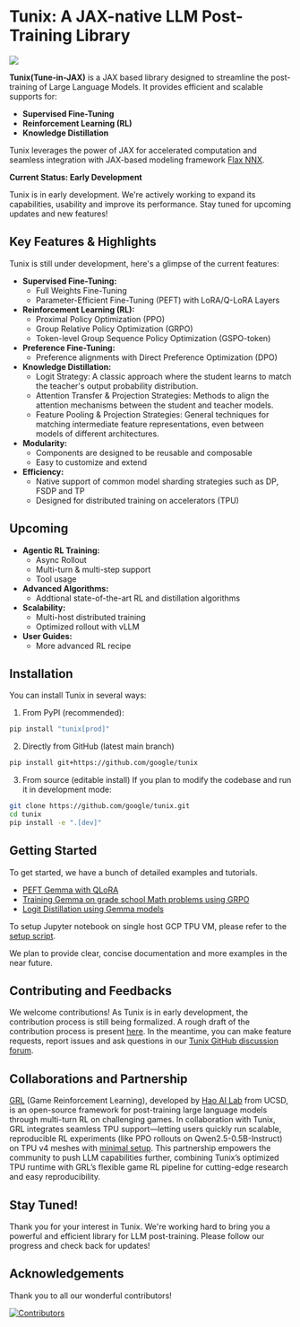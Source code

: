 # Tunix: A JAX-native LLM Post-Training Library

<div align="left">

<a href="https://tunix.readthedocs.io/en/latest/index.html"><img src="https://img.shields.io/badge/documentation-blue"></a>

</div>

**Tunix(Tune-in-JAX)** is a JAX based library designed to streamline the
post-training of Large Language Models. It provides efficient and scalable
supports for:

- **Supervised Fine-Tuning**
- **Reinforcement Learning (RL)**
- **Knowledge Distillation**

Tunix leverages the power of JAX for accelerated computation and seamless
integration with JAX-based modeling framework
[Flax NNX](https://flax.readthedocs.io/en/latest/nnx_basics.html).

**Current Status: Early Development**

Tunix is in early development. We're actively working to expand its
capabilities, usability and improve its performance. Stay tuned for upcoming
updates and new features!

## Key Features & Highlights

Tunix is still under development, here's a glimpse of the current features:

- **Supervised Fine-Tuning:**
  - Full Weights Fine-Tuning
  - Parameter-Efficient Fine-Tuning (PEFT) with LoRA/Q-LoRA Layers
- **Reinforcement Learning (RL):**
  - Proximal Policy Optimization (PPO)
  - Group Relative Policy Optimization (GRPO)
  - Token-level Group Sequence Policy Optimization (GSPO-token)
- **Preference Fine-Tuning:**
  - Preference alignments with Direct Preference Optimization (DPO)
- **Knowledge Distillation:**
  - Logit Strategy: A classic approach where the student learns to match the
    teacher's output probability distribution.
  - Attention Transfer & Projection Strategies: Methods to align the attention
    mechanisms between the student and teacher models.
  - Feature Pooling & Projection Strategies: General techniques for matching
    intermediate feature representations, even between models of different
    architectures.
- **Modularity:**
  - Components are designed to be reusable and composable
  - Easy to customize and extend
- **Efficiency:**
  - Native support of common model sharding strategies such as DP, FSDP and TP
  - Designed for distributed training on accelerators (TPU)

## Upcoming

- **Agentic RL Training:**
  - Async Rollout
  - Multi-turn & multi-step support
  - Tool usage
- **Advanced Algorithms:**
  - Addtional state-of-the-art RL and distillation algorithms
- **Scalability:**
  - Multi-host distributed training
  - Optimized rollout with vLLM
- **User Guides:**
  - More advanced RL recipe

## Installation

You can install Tunix in several ways:

1. From PyPI (recommended):

```sh
pip install "tunix[prod]"
```

2. Directly from GitHub (latest main branch)

```sh
pip install git+https://github.com/google/tunix
```

3. From source (editable install) If you plan to modify the codebase and run it
   in development mode:

```sh
git clone https://github.com/google/tunix.git
cd tunix
pip install -e ".[dev]"

```

## Getting Started

To get started, we have a bunch of detailed examples and tutorials.

- [PEFT Gemma with QLoRA](https://github.com/google/tunix/blob/main/examples/qlora_demo.ipynb)
- [Training Gemma on grade school Math problems using GRPO](https://github.com/google/tunix/blob/main/examples/grpo_demo.ipynb)
- [Logit Distillation using Gemma models](https://github.com/google/tunix/blob/main/examples/logit_distillation.ipynb)

To setup Jupyter notebook on single host GCP TPU VM, please refer to the
[setup script](https://github.com/google/tunix/blob/main/scripts/setup_notebook_tpu_single_host.sh).

We plan to provide clear, concise documentation and more examples in the near
future.

## Contributing and Feedbacks

We welcome contributions! As Tunix is in early development, the contribution
process is still being formalized. A rough draft of the contribution process is
present [here](https://github.com/google/tunix/blob/main/CONTRIBUTING.md). In
the meantime, you can make feature requests, report issues and ask questions in
our
[Tunix GitHub discussion forum](https://github.com/google/tunix/discussions).

## Collaborations and Partnership

[GRL](https://github.com/lmgame-org/GRL/blob/tunix_integration_dev/README.md)
(Game Reinforcement Learning), developed by
[Hao AI Lab](https://hao-ai-lab.github.io/) from UCSD, is an open-source
framework for post-training large language models through multi-turn RL on
challenging games. In collaboration with Tunix, GRL integrates seamless TPU
support—letting users quickly run scalable, reproducible RL experiments (like
PPO rollouts on Qwen2.5-0.5B-Instruct) on TPU v4 meshes with
[minimal setup](https://github.com/lmgame-org/GRL/blob/tunix_integration_dev/README.md#5-launch-the-quick-test-defaults-to-qwen2505b-supports-4-tpu-v4-with-mesh-22).
This partnership empowers the community to push LLM capabilities further,
combining Tunix’s optimized TPU runtime with GRL’s flexible game RL pipeline for
cutting-edge research and easy reproducibility.

## Stay Tuned!

Thank you for your interest in Tunix. We're working hard to bring you a powerful
and efficient library for LLM post-training. Please follow our progress and
check back for updates!

## Acknowledgements

Thank you to all our wonderful contributors!

[![Contributors](https://contrib.rocks/image?repo=google/tunix)](https://github.com/google/tunix/graphs/contributors)
